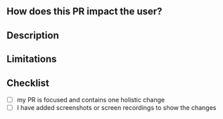 ## How does this PR impact the user?

<!-- Add "before" and "after" screenshots or screen recordings -->

## Description

<!-- Concisely describe the changes in this PR -->

## Limitations

<!-- Anything related to this PR that wasn't "done" in this PR -->

## Checklist

- [ ] my PR is focused and contains one holistic change
- [ ] I have added screenshots or screen recordings to show the changes
